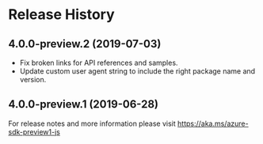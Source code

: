 # Release History

## 4.0.0-preview.2 (2019-07-03)
- Fix broken links for API references and samples.
- Update custom user agent string to include the right package name and version.

## 4.0.0-preview.1 (2019-06-28)
For release notes and more information please visit
https://aka.ms/azure-sdk-preview1-js

